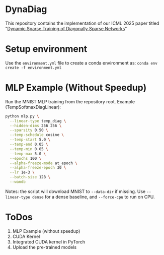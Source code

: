# DynaDiag
This repository contains the implementation of our ICML 2025 paper titled "[Dynamic Sparse Training of Diagonally Sparse Networks](https://arxiv.org/abs/2506.11449)"

# Setup environment
Use the `environment.yml` file to create a conda environment as:
`conda env create -f environment.yml`

# MLP Example (Without Speedup)

Run the MNIST MLP training from the repository root. Example (TempSoftmaxDiagLinear):

```bash
python mlp.py \
  --linear-type temp_diag \
  --hidden-dims 256 256 \
  --sparsity 0.50 \
  --temp-schedule cosine \
  --temp-start 5.0 \
  --temp-end 0.05 \
  --temp-min 0.05 \
  --temp-max 5.0 \
  --epochs 100 \
  --alpha-freeze-mode at_epoch \
  --alpha-freeze-epoch 30 \
  --lr 1e-3 \
  --batch-size 128 \
  --wandb
```

Notes: the script will download MNIST to `--data-dir` if missing. Use `--linear-type dense` for a dense baseline, and `--force-cpu` to run on CPU.

# ToDos
1) MLP Example (without speedup)
2) CUDA Kernel
3) Integrated CUDA kernel in PyTorch
4) Upload the pre-trained models
